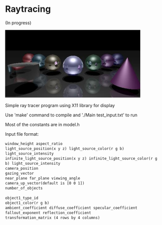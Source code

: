 # Raytracing 
(In progress)

![Current scene preview](raytraceresult.JPG)

Simple ray tracer program using X11 library for display

Use 'make' command to compile and './Main test_input.txt' to run

Most of the constants are in model.h

Input file format:
	
	window_height aspect_ratio
	light_source_position(x y z) light_source_color(r g b) light_source_intensity
	infinite_light_source_position(x y z) infinite_light_source_color(r g b) light_source_intensity
	camera_position
	gazing_vector
	near_plane far_plane viewing_angle
	camera_up_vector(default is [0 0 1])
	number_of_objects
	
	object1_type_id
	object1_color(r g b)
	ambient_coefficient diffuse_coefficient specular_coefficient fallout_exponent reflection_coefficient
	transformation_matrix (4 rows by 4 columns)

